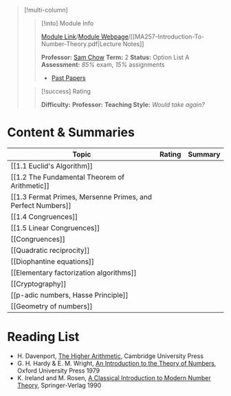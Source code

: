 
> [!multi-column]
>> [!into] Module Info
>> 
>> [Module Link](https://courses.warwick.ac.uk/modules/2024/MA257-10)/[Module Webpage](https://warwick.ac.uk/fac/sci/maths/currentstudents/ughandbook/year2/ma257)/[[MA257-Introduction-To-Number-Theory.pdf|Lecture Notes]]
>> 
>> **Professor:** [Sam Chow](https://peoplesearch.warwick.ac.uk/profile/1875090)
>> **Term:** 2
>> **Status:** Option List A
>> **Assessment:** *85%* exam, *15%* assignments
>> -  [Past Papers](https://warwick.ac.uk/exampapers?q=MA257)
>> 
>
>> [!success] Rating
>> 
>> **Difficulty:**
>> **Professor:** 
>> **Teaching Style:**
>> *Would take again?* 
# Content & Summaries
| Topic                                                       | Rating | Summary |
| ----------------------------------------------------------- | ------ | ------- |
| [[1.1 Euclid's Algorithm]]                                  |        |         |
| [[1.2 The Fundamental Theorem of Arithmetic]]               |        |         |
| [[1.3 Fermat Primes, Mersenne Primes, and Perfect Numbers]] |        |         |
| [[1.4 Congruences]]                                         |        |         |
| [[1.5 Linear Congruences]]                                  |        |         |
| [[Congruences]]                                             |        |         |
| [[Quadratic reciprocity]]                                   |        |         |
| [[Diophantine equations]]                                   |        |         |
| [[Elementary factorization algorithms]]                     |        |         |
| [[Cryptography]]                                            |        |         |
| [[p-adic numbers, Hasse Principle]]                         |        |         |
| [[Geometry of numbers]]                                     |        |         |
# Reading List
- H. Davenport, [The Higher Arithmetic](obsidian://open?vault=Obsidian%20Vault&file=Uni%20Stuff%2FYear%202%2FBooks%2FH.%20Davenport.pdf), Cambridge University Press
- G. H. Hardy & E. M. Wright, [An Introduction to the Theory of Numbers](obsidian://open?vault=Obsidian%20Vault&file=Uni%20Stuff%2FYear%202%2FBooks%2Fhardy-wright-theory_of_numbers.pdf), Oxford University Press 1979
- K. Ireland and M. Rosen, [A Classical Introduction to Modern Number Theory](obsidian://open?vault=Obsidian%20Vault&file=Uni%20Stuff%2FYear%202%2FBooks%2FA%20Classical%20Introduction%20to%20Mo%20-%20Ireland%2C%20Kenneth%20%26%20Rosen%2C%20Mich_4454.pdf), Springer-Verlag 1990
